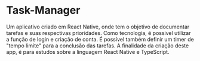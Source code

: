 # Task-Manager
 Um aplicativo criado em React Native, onde tem o objetivo de documentar tarefas e suas respectivas prioridades. 
Como tecnologia, é possivel utilizar a função de login e criação de conta. É possível também definir um timer de "tempo limite" para a conclusão das tarefas.  A finalidade da criação deste app, é para estudos sobre a linguagem React Native e TypeScript.
